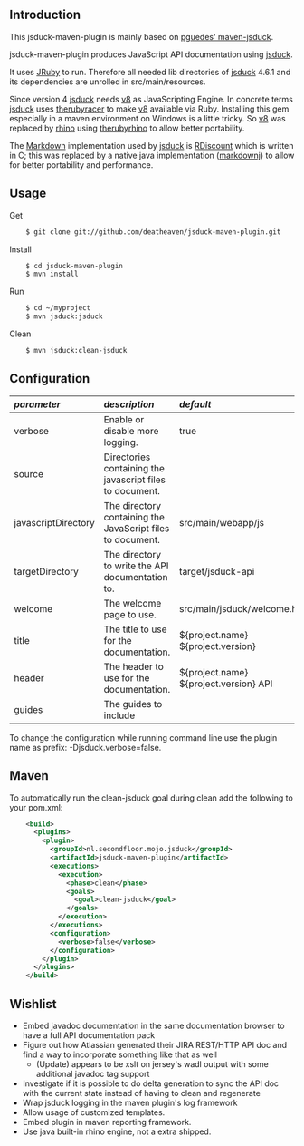 Introduction
------------

This jsduck-maven-plugin is mainly based on [pguedes' maven-jsduck](https://github.com/pguedes/maven-jsduck).

jsduck-maven-plugin produces JavaScript API documentation using [jsduck](http://rubygems.org/gems/jsduck).

It uses [JRuby](http://www.jruby.org/) to run. Therefore all needed lib directories of 
[jsduck](http://rubygems.org/gems/jsduck) 4.6.1 and its dependencies are unrolled in src/main/resources.

Since version 4 [jsduck](http://rubygems.org/gems/jsduck) needs [v8](http://code.google.com/p/v8/) as JavaScripting 
Engine. In concrete terms [jsduck](http://rubygems.org/gems/jsduck) uses 
[therubyracer](https://github.com/cowboyd/therubyracer) to make [v8](http://code.google.com/p/v8/) available via Ruby. 
Installing this gem especially in a maven environment on Windows is a little tricky. 
So [v8](http://code.google.com/p/v8/) was replaced by [rhino](https://developer.mozilla.org/en-US/docs/Rhino) 
using [therubyrhino](https://github.com/cowboyd/therubyrhino) to allow better portability.

The [Markdown](http://daringfireball.net/projects/markdown/) implementation used by [jsduck](http://rubygems.org/gems/jsduck)
is [RDiscount](http://rubygems.org/gems/rdiscount) which is written in C; this was replaced by a native java implementation
([markdownj](http://code.google.com/p/markdownj/)) to allow for better portability and performance.


Usage
-----
Get

```sh
    $ git clone git://github.com/deatheaven/jsduck-maven-plugin.git
```
Install

```sh
    $ cd jsduck-maven-plugin
    $ mvn install
```
Run

```sh
    $ cd ~/myproject
    $ mvn jsduck:jsduck
```
Clean

```sh
    $ mvn jsduck:clean-jsduck
```

Configuration
-------------

| *parameter*            | *description*                                               | *default*                               |
|:-----------------------|:------------------------------------------------------------|:----------------------------------------|
|  verbose               | Enable or disable more logging.                             |  true                                   |
|  source                | Directories containing the javascript files to document.    |                                         |
|  javascriptDirectory   | The directory containing the JavaScript files to document.  |  src/main/webapp/js                     |
|  targetDirectory       | The directory to write the API documentation to.            |  target/jsduck-api                      |
|  welcome               | The welcome page to use.                                    |  src/main/jsduck/welcome.html           |
|  title                 | The title to use for the documentation.                     |  ${project.name} ${project.version}     |
|  header                | The header to use for the documentation.                    |  ${project.name} ${project.version} API |
|  guides                | The guides to include                                       |                                         |

To change the configuration while running command line use the plugin name as prefix: -Djsduck.verbose=false.

Maven
-----
To automatically run the clean-jsduck goal during clean add the following to your pom.xml:

```xml
    <build>
      <plugins>
        <plugin>
          <groupId>nl.secondfloor.mojo.jsduck</groupId>
          <artifactId>jsduck-maven-plugin</artifactId>
          <executions>
            <execution>
              <phase>clean</phase>
              <goals>
                <goal>clean-jsduck</goal>
              </goals>
            </execution>
          </executions>
          <configuration>
            <verbose>false</verbose>
          </configuration>
        </plugin>
      </plugins>
    </build>
```

Wishlist
--------
* Embed javadoc documentation in the same documentation browser to have a full API documentation pack
* Figure out how Atlassian generated their JIRA REST/HTTP API doc and find a way to incorporate something like that as well
  * (Update) appears to be xslt on jersey's wadl output with some additional javadoc tag support
* Investigate if it is possible to do delta generation to sync the API doc with the current state instead of having to clean and regenerate
* Wrap jsduck logging in the maven plugin's log framework
* Allow usage of customized templates.
* Embed plugin in maven reporting framework.
* Use java built-in rhino engine, not a extra shipped.
